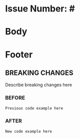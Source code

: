 <!--
Title:
The title should be in the form of type: subject, where type is one of the following:
- build: Changes that affect the build system or external dependencies
- ci: Changes to our CI configuration files and scripts
- docs: Documentation only changes
- feat: A new feature
- fix: A bug fix
- perf: A code change that improves performance
- refactor: A code change that neither fixes a bug nor adds a feature
- style: Changes that do not affect the meaning of the code (white-space, formatting, missing semi-colons, etc.)
- **tests**: Adding missing tests or correcting existing tests

Subject:
The subject contains a succinct description of the change:

- use the imperative, present tense: "change" not "changed" nor "changes"
- don't capitalize the first letter
- no dot (.) at the end
-->
# Issue Number: #<!-- issue number -->

# Body
<!--
Just as in the subject, use the imperative, present tense: "change" not "changed" nor "changes".
The body should include the motivation for the change and contrast this with previous behavior.
-->

# Footer

<!--
The footer should contain any information about Breaking Changes and is also the place to reference GitHub issues that this pull request Closes.

Breaking Changes should start with the word `BREAKING CHANGE:` with a space or two newlines. The rest of the commit message is then used for this.

If there are no breaking changes, you can remove this section.
-->
## BREAKING CHANGES

Describe breaking changes here

### BEFORE

``` txt
Previous code example here
```

### AFTER

``` txt
New code example here
```
